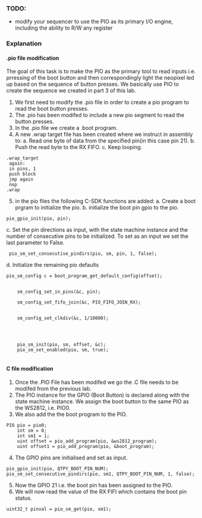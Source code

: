 ### TODO:

- modify your sequencer to use the PIO as its primary I/O engine, including the ability to R/W any register 

### Explanation

#### .pio file modification
The goal of this task is to make the PIO as the primary tool to read inputs i.e. prressing of the boot button and then correspondingly light the neopixel led up based on the sequence of button presses. We basically use PIO to create the sequence we created in part 3 of this lab.
1. We first need to modify the .pio file in order to create a pio program to read the boot button presses. 
2. The .pio has been modifed to include a new pio segment to read the button presses. 
3. In the .pio file we create a .boot program.
4. A new .wrap target file has been created where we instruct in assembly to:
a. Read one byte of data from the specified pin(in this case pin 21).
b. Push the read byte to the RX FIFO.
c. Keep looping.
```
.wrap_target
 again:
 in pins, 1
 push block
 jmp again 
 nop           
.wrap

```
5. in the pio files the following C-SDK functions are added:
a. Create a boot prgram to initialize the pio.
b. initialize the boot pin gpio to the pio.
```
pio_gpio_init(pio, pin);

```
c. Set the pin directions as input, with the state machine instance and the number of consecutive pins to be initialized. To set as an input we set the last parameter to False.
```
 pio_sm_set_consecutive_pindirs(pio, sm, pin, 1, false);
```
d. Initialize the remaining pio defaults 
```
pio_sm_config c = boot_program_get_default_config(offset);


    sm_config_set_in_pins(&c, pin);
   
    sm_config_set_fifo_join(&c, PIO_FIFO_JOIN_RX);
    
    
    sm_config_set_clkdiv(&c, 1/10000);
    

    

    pio_sm_init(pio, sm, offset, &c);
    pio_sm_set_enabled(pio, sm, true);
    
```
#### C file modification
1. Once the .PIO File has been modifed we go the .C file needs to be modifed from the previous lab.
2. The PIO instance for the GPIO (Boot Button) is declared along with the state machine instance. We assign the boot button to the same PIO as the WS2812, i.e. PIO0.
3. We also add the the boot program to the PIO.
```
PIO pio = pio0;
    int sm = 0;
    int sm1 = 1;
    uint offset = pio_add_program(pio, &ws2812_program);
    uint offset1 = pio_add_program(pio, &boot_program);

```
4. The GPIO pins are initialised and set as input.
```
pio_gpio_init(pio, QTPY_BOOT_PIN_NUM);
pio_sm_set_consecutive_pindirs(pio, sm1, QTPY_BOOT_PIN_NUM, 1, false);
```
5. Now the GPIO 21 i.e. the boot pin has been assigned to the PIO. 
6. We will now read the value of the RX FIFI which contains the boot pin status.
```
uint32_t pinval = pio_sm_get(pio, sm1);
```


